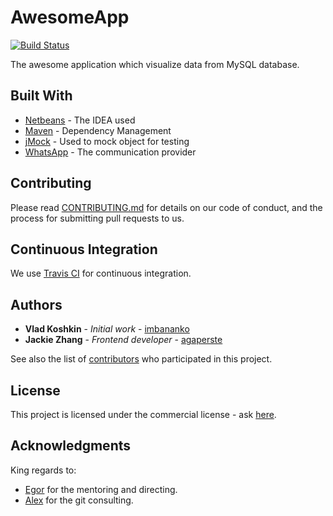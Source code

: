 # AwesomeApp 
[![Build Status](https://travis-ci.org/imbananko/AwesomeApp.svg?branch=master)](https://travis-ci.org/imbananko/AwesomeApp)

The awesome application which visualize data from MySQL database.

## Built With

* [Netbeans](https://netbeans.org/) - The IDEA used
* [Maven](https://maven.apache.org/) - Dependency Management
* [jMock](http://www.jmock.org/) - Used to mock object for testing
* [WhatsApp](https://www.whatsapp.com/) - The communication provider

## Contributing

Please read [CONTRIBUTING.md](https://gist.github.com/PurpleBooth/b24679402957c63ec426) for details on our code of conduct, and the process for submitting pull requests to us.

## Continuous Integration

We use [Travis CI](https://travis-ci.org/) for continuous integration. 

## Authors

* **Vlad Koshkin** - *Initial work* - [imbananko](https://github.com/imbananko)
* **Jackie Zhang** - *Frontend developer* - [agaperste](https://github.com/agaperste)

See also the list of [contributors](https://github.com/imbananko/AwesomeApp/contributors) who participated in this project.

## License

This project is licensed under the commercial license - ask [here](https://www.db.com/company/index.htm).

## Acknowledgments

  King regards to:
* [Egor](https://github.com/yeplastun) for the mentoring and directing.
* [Alex](https://github.com/ignorer) for the git consulting.
